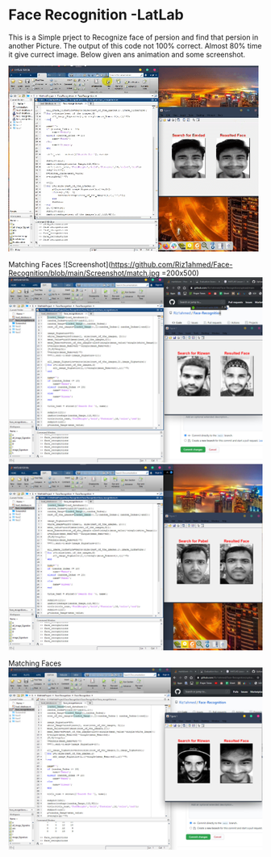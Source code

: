 # Face Recognition -LatLab

This is a Simple prject to Recognize face of persion and find that persion in another Picture. The output of this code not 100% correct. Almost 80% time it give currect image. Below given ans animation and some screenshot.

![Screenshot](https://github.com/Riz1ahmed/Face-Recognition/blob/main/Screenshot/animationView.gif "Preview")

Matching Faces
![Screenshot](https://github.com/Riz1ahmed/Face-Recognition/blob/main/Screenshot/match.jpg =200x500)
![Screenshot](https://github.com/Riz1ahmed/Face-Recognition/blob/main/Screenshot/match2.jpg "Preview")
![Screenshot](https://github.com/Riz1ahmed/Face-Recognition/blob/main/Screenshot/match4.jpg "Preview")

Matching Faces
![Screenshot](https://github.com/Riz1ahmed/Face-Recognition/blob/main/Screenshot/Mismatch.jpg "Preview")

